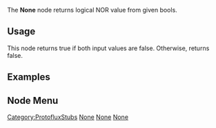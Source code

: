 The **None** node returns logical NOR value from given bools.

## Usage

This node returns true if both input values are false. Otherwise,
returns false.

## Examples

## Node Menu

[Category:ProtofluxStubs](Category:ProtofluxStubs "wikilink")
[None](Category:Protoflux{{#translation:}} "wikilink")
[None](Category:Protoflux:Operators{{#translation:}} "wikilink")
[None](Category:Protoflux:Operators:Bool_Vectors{{#translation:}} "wikilink")